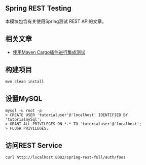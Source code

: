 ## Spring REST Testing

本模块包含有关使用Spring测试 REST API的文章。

## 相关文章

+ [使用Maven Cargo插件进行集成测试](docs/使用Maven-Cargo插件进行集成测试.md)

## 构建项目

```
mvn clean install
```

## 设置MySQL

```
mysql -u root -p 
> CREATE USER 'tutorialuser'@'localhost' IDENTIFIED BY 'tutorialmy5ql';
> GRANT ALL PRIVILEGES ON *.* TO 'tutorialuser'@'localhost';
> FLUSH PRIVILEGES;
```

## 访问REST Service

```
curl http://localhost:8082/spring-rest-full/auth/foos
```